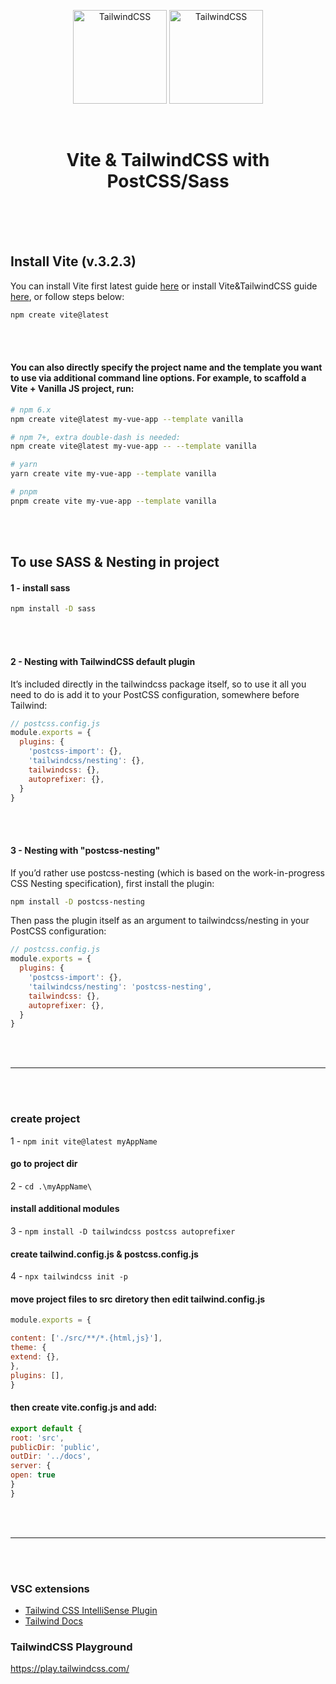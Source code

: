 <p align="center">
<img alt="TailwindCSS" width="150" src="https://vitejs.dev/logo.svg">
<img alt="TailwindCSS" width="150" src="https://tailwindcss.com/_next/static/media/tailwindcss-mark.79614a5f61617ba49a0891494521226b.svg">
</p>

<br/>

<h1 align="center">Vite & TailwindCSS with PostCSS/Sass</h1>
<br/>
<br/>
<br/>

## Install Vite (v.3.2.3)
You can install Vite first latest guide [here](https://vitejs.dev/guide/) or install Vite&TailwindCSS guide [here](https://tailwindcss.com/docs/guides/vite#react), or follow steps below:

```bash
npm create vite@latest
```
<br/>
<br/>

#### You can also directly specify the project name and the template you want to use via additional command line options. For example, to scaffold a Vite + Vanilla JS project, run:

```bash
# npm 6.x
npm create vite@latest my-vue-app --template vanilla

# npm 7+, extra double-dash is needed:
npm create vite@latest my-vue-app -- --template vanilla

# yarn
yarn create vite my-vue-app --template vanilla

# pnpm
pnpm create vite my-vue-app --template vanilla
```
<br/>
<br/>

## To use SASS & Nesting in project

#### 1 - install sass

```bash
npm install -D sass
```
<br/>
<br/>

#### 2 - Nesting with TailwindCSS default plugin

  It’s included directly in the tailwindcss package itself, so to use it all you need to do is add it to your PostCSS configuration, somewhere before Tailwind:

  ```js
  // postcss.config.js
  module.exports = {
    plugins: {
      'postcss-import': {},
      'tailwindcss/nesting': {},
      tailwindcss: {},
      autoprefixer: {},
    }
  }
  ```
  
<br/>
<br/>

#### 3 - Nesting with "postcss-nesting"
  If you’d rather use postcss-nesting (which is based on the work-in-progress CSS Nesting specification), first install the plugin:

  ```bash
  npm install -D postcss-nesting
  ```
  Then pass the plugin itself as an argument to tailwindcss/nesting in your PostCSS configuration:

  ```js
  // postcss.config.js
  module.exports = {
    plugins: {
      'postcss-import': {},
      'tailwindcss/nesting': 'postcss-nesting',
      tailwindcss: {},
      autoprefixer: {},
    }
  }
  ```

<br/>
<br/>
<hr/>
<br/>
<br/>

### create project
1 - ``npm init vite@latest myAppName``

#### go to project dir
2 - ``cd .\myAppName\``

#### install additional modules
3 - ```npm install -D tailwindcss postcss autoprefixer```

#### create tailwind.config.js & postcss.config.js
4 - ``npx tailwindcss init -p``

#### move project files to src diretory then edit tailwind.config.js

```js
module.exports = {

content: ['./src/**/*.{html,js}'],
theme: {
extend: {},
},
plugins: [],
}
```

#### then create vite.config.js and add:
```js
export default {
root: 'src',
publicDir: 'public',
outDir: '../docs',
server: {
open: true
}
}
```
<br/>
<br/>
<hr/>
<br/>
<br/>

### VSC extensions
-  [Tailwind CSS IntelliSense Plugin](https://marketplace.visualstudio.com/items?itemName=bradlc.vscode-tailwindcss) 
-  [Tailwind Docs](https://marketplace.visualstudio.com/items?itemName=austenc.tailwind-docs)

### TailwindCSS Playground

https://play.tailwindcss.com/

